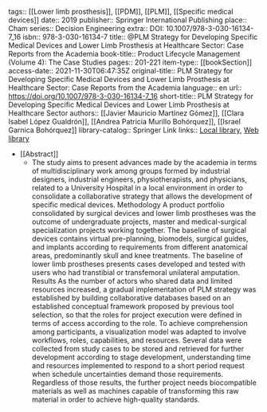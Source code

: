 tags:: [[Lower limb prosthesis]], [[PDM]], [[PLM]], [[Specific medical devices]]
date:: 2019
publisher:: Springer International Publishing
place:: Cham
series:: Decision Engineering
extra:: DOI: 10.1007/978-3-030-16134-7_16
isbn:: 978-3-030-16134-7
title:: @PLM Strategy for Developing Specific Medical Devices and Lower Limb Prosthesis at Healthcare Sector: Case Reports from the Academia
book-title:: Product Lifecycle Management (Volume 4): The Case Studies
pages:: 201-221
item-type:: [[bookSection]]
access-date:: 2021-11-30T06:47:35Z
original-title:: PLM Strategy for Developing Specific Medical Devices and Lower Limb Prosthesis at Healthcare Sector: Case Reports from the Academia
language:: en
url:: https://doi.org/10.1007/978-3-030-16134-7_16
short-title:: PLM Strategy for Developing Specific Medical Devices and Lower Limb Prosthesis at Healthcare Sector
authors:: [[Javier Mauricio Martínez Gómez]], [[Clara Isabel López Gualdrón]], [[Andrea Patricia Murillo Bohórquez]], [[Israel Garnica Bohórquez]]
library-catalog:: Springer Link
links:: [Local library](zotero://select/library/items/BHHK6SQX), [Web library](https://www.zotero.org/users/6520516/items/BHHK6SQX)

- [[Abstract]]
	- The study aims to present advances made by the academia in terms of multidisciplinary work among groups formed by industrial designers, industrial engineers, physiotherapists, and physicians, related to a University Hospital in a local environment in order to consolidate a collaborative strategy that allows the development of specific medical devices. Methodology A product portfolio consolidated by surgical devices and lower limb prostheses was the outcome of undergraduate projects, master and medical-surgical specialization projects working together. The baseline of surgical devices contains virtual pre-planning, biomodels, surgical guides, and implants according to requirements from different anatomical areas, predominantly skull and knee treatments. The baseline of lower limb prostheses presents cases developed and tested with users who had transtibial or transfemoral unilateral amputation. Results As the number of actors who shared data and limited resources increased, a gradual implementation of PLM strategy was established by building collaborative databases based on an established conceptual framework proposed by previous tool selection, so that the roles for project execution were defined in terms of access according to the role. To achieve comprehension among participants, a visualization model was adapted to involve workflows, roles, capabilities, and resources. Several data were collected from study cases to be stored and retrieved for further development according to stage development, understanding time and resources implemented to respond to a short period request when schedule uncertainties demand those requirements. Regardless of those results, the further project needs biocompatible materials as well as machines capable of transforming this raw material in order to achieve high-quality standards.